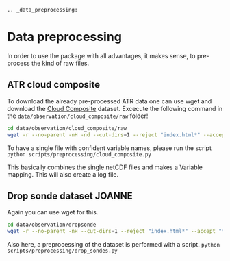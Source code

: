 ```{eval-rst}
.. _data_preprocessing:
```
# Data preprocessing

In order to use the package with all advantages, it makes sense, to pre-process the kind of raw files.

## ATR cloud composite
To download the already pre-processed ATR data one can use wget and download the [Cloud Composite](https://observations.ipsl.fr/aeris/eurec4a-data/AIRCRAFT/ATR/PMA/PROCESSED/CloudComposite/) dataset.
Excecute the following command in the ``data/observation/cloud_composite/raw`` folder!
```` bash
cd data/observation/cloud_composite/raw
wget -r --no-parent -nH -nd --cut-dirs=1 --reject "index.html*" --accept "*.nc" -P SPECIFYTHIS https://observations.ipsl.fr/aeris/eurec4a-data/AIRCRAFT/ATR/PMA/PROCESSED/CloudComposite/
````

To have a single file with confident variable names, please run the script ``python scripts/preprocessing/cloud_composite.py``

This basically combines the single netCDF files and makes a Variable mapping.
This will also create a log file.

## Drop sonde dataset JOANNE

Again you can use wget for this.

```` bash
cd data/observation/dropsonde
wget -r --no-parent -nH --cut-dirs=1 --reject "index.html*" --accept "*.nc" -P SPECIFYTHIS https://observations.ipsl.fr/aeris/eurec4a-data/PRODUCTS/MERGED-MEASUREMENTS/JOANNE/v2.0.0/SPECIFYTHIS/
````

Also here, a preprocessing of the dataset is performed with a script.
``python scripts/preprocessing/drop_sondes.py``
